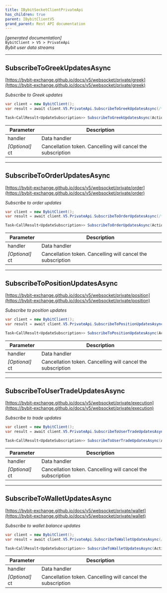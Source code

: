 ```yaml
---
title: IBybitSocketClientPrivateApi
has_children: true
parent: IBybitClientV5
grand_parent: Rest API documentation
---
```

*[generated documentation]*  
`BybitClient > V5 > PrivateApi`  
*Bybit user data streams*
  

***

## SubscribeToGreekUpdatesAsync  

[https://bybit-exchange.github.io/docs/v5/websocket/private/greek](https://bybit-exchange.github.io/docs/v5/websocket/private/greek)  
<p>

*Subscribe to Greek updates*  

```csharp  
var client = new BybitClient();  
var result = await client.V5.PrivateApi.SubscribeToGreekUpdatesAsync(/* parameters */);  
```  

```csharp  
Task<CallResult<UpdateSubscription>> SubscribeToGreekUpdatesAsync(Action<DataEvent<IEnumerable<BybitGreeks>>> handler, CancellationToken ct = default);  
```  

|Parameter|Description|
|---|---|
|handler|Data handler|
|_[Optional]_ ct|Cancellation token. Cancelling will cancel the subscription|

</p>

***

## SubscribeToOrderUpdatesAsync  

[https://bybit-exchange.github.io/docs/v5/websocket/private/order](https://bybit-exchange.github.io/docs/v5/websocket/private/order)  
<p>

*Subscribe to order updates*  

```csharp  
var client = new BybitClient();  
var result = await client.V5.PrivateApi.SubscribeToOrderUpdatesAsync(/* parameters */);  
```  

```csharp  
Task<CallResult<UpdateSubscription>> SubscribeToOrderUpdatesAsync(Action<DataEvent<IEnumerable<BybitOrderUpdate>>> handler, CancellationToken ct = default);  
```  

|Parameter|Description|
|---|---|
|handler|Data handler|
|_[Optional]_ ct|Cancellation token. Cancelling will cancel the subscription|

</p>

***

## SubscribeToPositionUpdatesAsync  

[https://bybit-exchange.github.io/docs/v5/websocket/private/position](https://bybit-exchange.github.io/docs/v5/websocket/private/position)  
<p>

*Subscribe to position updates*  

```csharp  
var client = new BybitClient();  
var result = await client.V5.PrivateApi.SubscribeToPositionUpdatesAsync(/* parameters */);  
```  

```csharp  
Task<CallResult<UpdateSubscription>> SubscribeToPositionUpdatesAsync(Action<DataEvent<IEnumerable<BybitPositionUpdate>>> handler, CancellationToken ct = default);  
```  

|Parameter|Description|
|---|---|
|handler|Data handler|
|_[Optional]_ ct|Cancellation token. Cancelling will cancel the subscription|

</p>

***

## SubscribeToUserTradeUpdatesAsync  

[https://bybit-exchange.github.io/docs/v5/websocket/private/execution](https://bybit-exchange.github.io/docs/v5/websocket/private/execution)  
<p>

*Subscribe to trade updates*  

```csharp  
var client = new BybitClient();  
var result = await client.V5.PrivateApi.SubscribeToUserTradeUpdatesAsync(/* parameters */);  
```  

```csharp  
Task<CallResult<UpdateSubscription>> SubscribeToUserTradeUpdatesAsync(Action<DataEvent<IEnumerable<BybitUserTradeUpdate>>> handler, CancellationToken ct = default);  
```  

|Parameter|Description|
|---|---|
|handler|Data handler|
|_[Optional]_ ct|Cancellation token. Cancelling will cancel the subscription|

</p>

***

## SubscribeToWalletUpdatesAsync  

[https://bybit-exchange.github.io/docs/v5/websocket/private/wallet](https://bybit-exchange.github.io/docs/v5/websocket/private/wallet)  
<p>

*Subscribe to wallet balance updates*  

```csharp  
var client = new BybitClient();  
var result = await client.V5.PrivateApi.SubscribeToWalletUpdatesAsync(/* parameters */);  
```  

```csharp  
Task<CallResult<UpdateSubscription>> SubscribeToWalletUpdatesAsync(Action<DataEvent<IEnumerable<BybitBalance>>> handler, CancellationToken ct = default);  
```  

|Parameter|Description|
|---|---|
|handler|Data handler|
|_[Optional]_ ct|Cancellation token. Cancelling will cancel the subscription|

</p>
